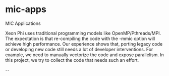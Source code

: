 mic-apps
========

MIC Applications

Xeon Phi uses traditional programming models like OpenMP/Pthreads/MPI. The expectation is that re-compiling the code with the -mmic option will achieve high performance. Our experience shows that, porting legacy code or developing new code still needs a lot of developer interventions. For example, we need to manually vectorize the code and expose parallelism. In this project, we try to collect the code that needs such an effort.

--
